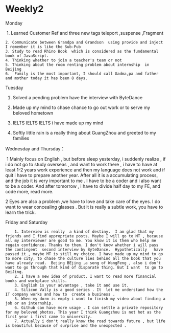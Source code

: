 # Weekly2 

Monday

​		1. Learned Customer Ref and three new tags teleport ,suspense ,Fragment  

    2. Communicate between Grandpa and Grandson  using provide and inject I remember it is like the Sub-Pub
    3. Study to read Rhino Book  which is considered as the fundamental book of JavaScript.
    4. Thinking whether to join a teacher's team or not 
    5. Thinking about the room renting problem about internship  in Beijing  
    6.  Family is the most important, I should call Gadma,pa and father and mother today it has been 8 days.
Tuesday

1. Solved a pending problem  have the interview  with ByteDance

2. Made up my mind to chase chance to go out work or to serve my beloved hometown 

3. IELTS  IELTS IELTS i have  made up my mind 

4. Softly little rain is a really thing about GuangZhou  and  greeted to  my families

   

Wednesday and Thursday：

​	1 Mainly focus on English , but before sleep yesterday, i suddenly realize , if  i do not go to study overseas , and want to work there , i have to have at least 1-2 years work experience and then my language does not work and if quit i have to prepare another year. After all it is a accumulating process, and the job it is very important to me . I have to be a coder and i also want to be a coder. And  after tomorrow   , i have to divide half day to my FE, and code more, read more.

2 Eyes are also a problem ,we have to love and take care of the eyes. I do want to wear concealing glasses . But it is really a subtle work, you have to learn the trick.

  

Friday and Saturday 

		1. Interview is really  a kind of destiny.  I am glad that my friends and I find appropriate posts. Maybe I will go to MT , because all my interviewer are good to me. You know it is them who help me regain confidence. Thanks to them. I don't know whether i will pass the contingent  second interview by ByteDance.  Hypothetically   have passed it , maybe MT is still my choice. I have made up my mind to go to more city, to chase the culture lies behind all the book that you have already read.  Bejing BEjing ,a song of WangFeng , also i don't want to go through that kind of disparate thing. But I want  to go to BeiJing. 
  		2. I have a new idea of product. I want to read more financial books and workplace skills.
  		3. English is your advantage , take it and use it. 
  		4. Silicon Vally is a good series . It  let me understand how the IT company works and how to  create a business . 
  		5. When my dorm is empty i want to finish my video about finding a job or an internship. 
  		6. Github can have more usage . I can settle a private repository for my beloved photos. This year I think Guangzhou is not hot as the first year i first came to university. 
  		7. Actually i don't really know the road towards future , but life is beautiful because of surprise and the unexpected . 